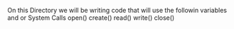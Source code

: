 On this Directory we will be writing code that will use the followin variables and or System Calls
open()
create()
read()
write()
close()